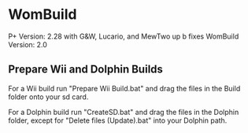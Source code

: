 # WomBuild

P+ Version: 2.28 with G&W, Lucario, and MewTwo up b fixes
WomBuild Version: 2.0

## Prepare Wii and Dolphin Builds

For a Wii build run "Prepare Wii Build.bat" and drag the files in the Build folder onto your sd card.

For a Dolphin build run "CreateSD.bat" and drag the files in the Dolphin folder, except for "Delete files (Update).bat" into your Dolphin path.